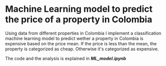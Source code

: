 # Machine Learning model to predict the price of a property in Colombia

Using data from different properties in Colombia I implement a classification machine learning model to predict wether a property in Colombia is expensive based on the price mean. If the price is less than the mean, the property is categorized as cheap. Otherwise it's categorized as expensive.


The code and the analysis is explained in ***ML_model.ipynb***



